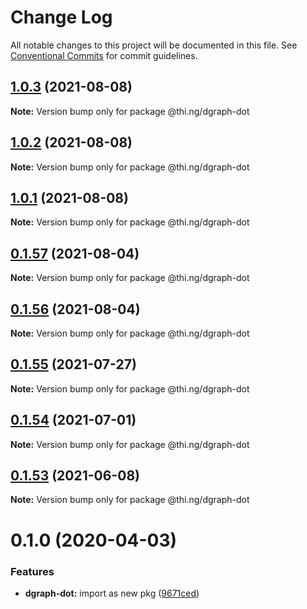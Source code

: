 # Change Log

All notable changes to this project will be documented in this file.
See [Conventional Commits](https://conventionalcommits.org) for commit guidelines.

## [1.0.3](https://github.com/thi-ng/umbrella/compare/@thi.ng/dgraph-dot@1.0.2...@thi.ng/dgraph-dot@1.0.3) (2021-08-08)

**Note:** Version bump only for package @thi.ng/dgraph-dot





## [1.0.2](https://github.com/thi-ng/umbrella/compare/@thi.ng/dgraph-dot@1.0.1...@thi.ng/dgraph-dot@1.0.2) (2021-08-08)

**Note:** Version bump only for package @thi.ng/dgraph-dot





## [1.0.1](https://github.com/thi-ng/umbrella/compare/@thi.ng/dgraph-dot@0.1.57...@thi.ng/dgraph-dot@1.0.1) (2021-08-08)

**Note:** Version bump only for package @thi.ng/dgraph-dot





## [0.1.57](https://github.com/thi-ng/umbrella/compare/@thi.ng/dgraph-dot@0.1.56...@thi.ng/dgraph-dot@0.1.57) (2021-08-04)

**Note:** Version bump only for package @thi.ng/dgraph-dot





## [0.1.56](https://github.com/thi-ng/umbrella/compare/@thi.ng/dgraph-dot@0.1.55...@thi.ng/dgraph-dot@0.1.56) (2021-08-04)

**Note:** Version bump only for package @thi.ng/dgraph-dot





## [0.1.55](https://github.com/thi-ng/umbrella/compare/@thi.ng/dgraph-dot@0.1.54...@thi.ng/dgraph-dot@0.1.55) (2021-07-27)

**Note:** Version bump only for package @thi.ng/dgraph-dot





## [0.1.54](https://github.com/thi-ng/umbrella/compare/@thi.ng/dgraph-dot@0.1.53...@thi.ng/dgraph-dot@0.1.54) (2021-07-01)

**Note:** Version bump only for package @thi.ng/dgraph-dot





## [0.1.53](https://github.com/thi-ng/umbrella/compare/@thi.ng/dgraph-dot@0.1.52...@thi.ng/dgraph-dot@0.1.53) (2021-06-08)

**Note:** Version bump only for package @thi.ng/dgraph-dot





# 0.1.0 (2020-04-03)


### Features

* **dgraph-dot:** import as new pkg ([9671ced](https://github.com/thi-ng/umbrella/commit/9671ceda29b0cd0ebbedce449943eec5abeff882))
